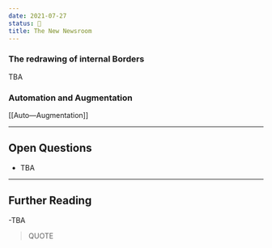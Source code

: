 ```yaml
---
date: 2021-07-27
status: 📰
title: The New Newsroom
---
```


### The redrawing of internal Borders

TBA

### Automation and Augmentation

[[Auto—Augmentation]]

----

## Open Questions

- TBA

----

## Further Reading
-TBA
> QUOTE
